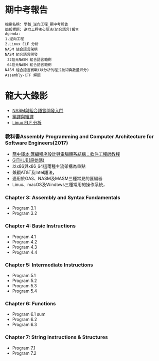 # 期中考報告
```
檔案名稱: 學號_逆向工程_期中考報告
簡報標題: 逆向工程核心語法(組合語言)報告
Agenda:
1.逆向工程
2.Linux ELF 分析
NASM 組合語言架構
NASM 組合語言開發
 32位元NASM 組合語言範例
 64位元NASM 組合語言範例
NASM 組合語言實戰(以分析的程式技術與數量評分)
Assembly-CTF 解題
```
# 龍大大錄影
- [NASM與組合語言開發入門](https://youtu.be/1aWERf19I5A)
- [編譯與組譯](https://youtu.be/oWugDwITzLg)
- [Linux ELF 分析]()


### 教科書Assembly Programming and Computer Architecture for Software Engineers(2017) 
- [簡中譯本:匯編程序設計與電腦體系結構：軟件工程師教程](https://www.tenlong.com.tw/products/9787111615163) 
- [GITHUB(原始碼)](https://github.com/brianrhall/Assembly)
- 以x86與x86_64這兩種主流架構為重點
- 兼顧AT&T及Intel語法，
- 適用於GAS、NASM及MASM三種常見的匯編器
- Linux、macOS及Windows三種常用的操作系統，

### Chapter 3: Assembly and Syntax Fundamentals
- Program 3.1
- Program 3.2
### Chapter 4: Basic Instructions
- Program 4.1
- Program 4.2
- Program 4.3
- Program 4.4
### Chapter 5: Intermediate Instructions
- Program 5.1
- Program 5.2
- Program 5.3
- Program 5.4
### Chapter 6: Functions
- Program 6.1 sum
- Program 6.2
- Program 6.3
### Chapter 7: String Instructions & Structures
- Program 7.1
- Program 7.2
